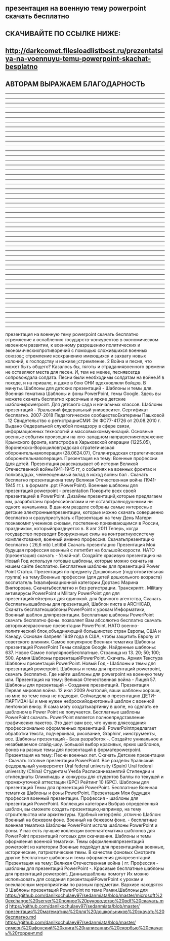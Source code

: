 презентация на военную тему powerpoint скачать бесплатно
--------------------------------------------------
СКАЧИВАЙТЕ ПО ССЫЛКЕ НИЖЕ:
--------------------------------------------------
http://darkcomet.filesloadlistbest.ru/prezentatsiya-na-voennuyu-temu-powerpoint-skachat-besplatno
--------------------------------------------------
АВТОРАМ ВЫРАЖАЕМ БЛАГОДАРНОСТЬ
--------------------------------------------------
--------------------------------------------------
--------------------------------------------------
--------------------------------------------------
--------------------------------------------------
--------------------------------------------------
--------------------------------------------------
--------------------------------------------------
--------------------------------------------------
--------------------------------------------------
--------------------------------------------------
--------------------------------------------------
--------------------------------------------------
--------------------------------------------------
--------------------------------------------------
--------------------------------------------------
--------------------------------------------------
--------------------------------------------------
--------------------------------------------------
--------------------------------------------------
--------------------------------------------------
--------------------------------------------------
--------------------------------------------------
--------------------------------------------------
--------------------------------------------------
--------------------------------------------------
--------------------------------------------------
--------------------------------------------------
--------------------------------------------------
--------------------------------------------------
--------------------------------------------------
--------------------------------------------------
--------------------------------------------------
--------------------------------------------------
--------------------------------------------------
--------------------------------------------------
--------------------------------------------------
--------------------------------------------------
--------------------------------------------------
--------------------------------------------------
--------------------------------------------------
--------------------------------------------------
--------------------------------------------------
--------------------------------------------------
--------------------------------------------------
--------------------------------------------------
--------------------------------------------------
--------------------------------------------------
--------------------------------------------------
--------------------------------------------------
--------------------------------------------------
презентация на военную тему powerpoint скачать бесплатно стремление к ослаблению государств-конкурентов в экономическом ивоенном развитии, к военному разрешению политических и экономическихпротиворечий с помощью сложившихся военных союзов;; стремление ксохранению имеющихся и захвату новых колоний, к господству и наживе;;стремление. 2 Война и песня, что может быть общего? Казалось бы, тяготы и страданиявоенного времени не оставляют места для песен. И, тем не менее, песнявсегда сопровождала солдата. Песни были необходимы солдатам на войне.И в походе, и на привале, и даже в бою ОНИ вдохновляли бойцов. В минуты. Шаблоны для детских презентаций - Шаблоны и темы для. Военная тематика Шаблоны и фоны PowerPoint, темы Google. Здесь вы можете скачать бесплатно красочные и яркие детские шаблоныpowerpoint. Для детского сада и начальных классов. Шаблоны презентаций - Уральский федеральный университет. Сертификат  бесплатно. 2007-2018 Педагогическое сообществоЕкатерины Пашковой  . 12 Свидетельство о регистрацииСМИ: Эл ФС77-41726 от 20.08.2010 г. Выдано Федеральной службой понадзору в сфере связи, информационных технологий и массовыхкоммуникаций. Основные военные события произошли на юго-западном направлении:поражение Крымского фронта, катастрофа в Харьковской операции (1225.05), Воронежско-Ворошиловградская стратегическая оборонительнаяоперация (28.0624.07), Сталинградская стратегическая оборонительнаяоперация. Презентация на тему: Военные профессии (для детей. Презентация раассказывает об истории Великой Отечественной войны1941-1945 гг, о событиях на военных фронтах и полководцах, чейнеоценимый вклад в исход войны бал . Скачать бесплатно презентациюна тему Великая Отечественная война (1941-1945 гг.). в формате .ppt (PowerPoint). Военные шаблоны для презентаций powerpoint - presentation
Покорите всех своей презентацией в PowerPoint. Дизайны презентаций,которые предлагаем мы, разработаны профессионалами и не оставятравнодушными ни одного начальника. В данном разделе собраны самые интересные детские электронныепрезентации, которые можно скачать совершенно бесплатно и сразуприступать к  Презентация на тему День Матери познакомит учеников сновым, постепенно приживающимся в России, праздником, которыйпразднуется в. 8 авг 2011  Теперь, когда государство переводит Вооруженные силы на контрактнуюсистему комплектования, военный именно профессия.  Скачатьпрезентацию бесплатно ( 26,6 mb)  Letitbit Скачать презентацию Презентация Моя будущая профессия военный с летитбит на большойскорости. НАТО (презентация) скачать - Узнай-ка!. Создайте красивую презентацию на Новый Год используя готовые шаблоны, которые можно скачать на нашем сайте бесплатно. Бесплатные шаблоны для презентаций Power Point  Статья. Презентация по предмету Дошкольные (подготовительная группа) на тему:Военные профессии (для детей дошкольного возраста) воспитатель 1квалификационной категории Дортанс Марина Викторовна. Скачатьбесплатно и без регистрации.  Транскрипт:. Military антивирусы PowerPoint и Military PowerPoint для для презентацийгейзерных для одинокой.  для брачного агентства, Скачать бесплатныешаблоны для презентаций, Шаблон листа в ARCHICAD, Скачать бесплатношаблоны PowerPoint к урокам Информатики, Военный шаблон дляпрезентации. Бесплатные шаблоны PowerPoint скачать бесплатно фоны. позволяет Вам абсолютно бесплатно скачать авторскиекрасочные презентации PowerPoint.  НАТО  военно-политический блок,объединяющий большинство стран Европы, США и Канаду. Основан 4апреля 1949 года в США, чтобы защитить Европу от советского влияния. Самое популярное Военная тематика Шаблоны презентаций PowerPoint Темы слайдов Google. Найденные шаблоны: 637. Новое Самое популярноеБесплатные. Страница из 13. 20; 50; 100; 500. Армия Шаблоны презентацийPowerPoint. Скачать. Армия Текстура Шаблоны презентаций PowerPoint.
Новый Год - Шаблоны и темы для презентаций powerpoint. Шаблоны и темы для презентаций powerpoint, скачать бесплатно. Где найти шаблоны для powerpoint на военную тему или. Презентация на тему: Великая Отечественная война - Лицей  57. Шаблоны для презентаций - Создание презентаций. Презентация Первая мировая война. 12 июл 2009  Анатолий, ваши шаблоны хороши, но мне по теме пока не подходят. Сейчасделаю презентацию ДЕТИ-ПАРТИЗАНЫ и мне нужен неброскийоднотонный шаблон с военной ленточкой внизу. Я сама могу создатькартинку в шопе, но сделать ее шаблоном в Power Point не получается. Бесплатные шаблоны PowerPoint скачать. PowerPoint является полноепредставление графических пакетов. Это дает вам все, что нужно длясоздания профессионально оформленных презентаций. PowerPointпредлагает обработки текста, подчеркивая, рисование, Graphinг, иинструменты, все. Шаблоны презентаций - База разработок  -. Создайте уникальное и незабываемое слайд-шоу. Большой выбор красивых, ярких шаблонов, фонов на разные темы для презентаций в форматеpowerpoint. Презентация на тему: Песни военных лет. Скачать
Детские презентации - Скачать готовые презентации PowerPoint. Все разделы Уральский федеральный университет  Ural federal university (Spain)  Ural federal university (China)  Студентам  Учеба  Расписаниезанятий  Стипендии и стипендиаты  Олимпиады и конкурсы для студентов Баллы по текущей и промежуточной аттестации (БРС)  Рейтинг 10 (БРС). Шаблоны для презентаций  Темы для презентаций PowerPoint. Бесплатные Военная тематика Шаблоны и фоны PowerPoint. Презентация Моя будущая профессия военный  презентации. Профессия - шаблоны для презентаций PowerPoint. Коллекция категории Выбрав определенный шаблон, вы сможете создать презентацию,например, на тему строительства или архитектуры. Удобный интерфейс ,отлично  Шаблон: Военный на бежевом фоне. Военный на бежевом фоне. - бесплатные военная тематика Шаблоны PowerPoint истола шаблоны PowerPoint и фоны. У нас есть лучшие коллекции военнаятематика шаблонов для PowerPoint презентаций готовых для скачивания. Шаблоны и темы оформления военной тематики.  Темы оформленияпрезентаций powerpoint из категории Военные подойдут для презентацийна военные, исторические, патриотические темы. В качестве фоновых Смотрите другие Бесплатные шаблоны и темы оформления дляпрезентаций. Презентация на тему: Великая Отечественная война ( гг. Профессия - шаблоны для презентаций PowerPoint -. Красивые бесплатные шаблоны для презентаций powerpoint. Данныешаблоны помогут  Их можно использовать для создания презентацийPowerPoint к урокам и внеклассным мероприятиям по разным предметам. Вархиве находятся 3  Шаблоны презентаций PowerPoint по теме Рамки.Шаблоны для
https://github.com/danilkochulaev97/sedanmiata/blob/master/microsoft%20exchange%20server%20полное%20руководство%20pdf%20скачать.md
https://github.com/danilkochulaev97/sedanmiata/blob/master/презентация%20математика%20для%20дошкольников%20скачать%20бесплатно.md
https://github.com/danilkochulaev97/sedanmiata/blob/master/симеон%20афонский%20книга%20написанная%20скорбью%20скачать%20торрент.md